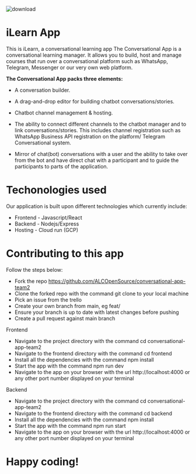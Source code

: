 
![download](https://user-images.githubusercontent.com/1963879/200801383-6774d48f-25fa-40aa-84fd-f48b58650c78.png)


# iLearn App #

This is iLearn, a conversational learning app
The Conversational App is a conversational learning manager. 
It allows you to build, host and manage courses that run over a conversational platform 
such as WhatsApp, Telegram, Messenger or our very own web platform. 

**The Conversational App packs three elements:**

- A conversation builder.
- A drag-and-drop editor for building chatbot conversations/stories.

- Chatbot channel management & hosting.

- The ability to connect different channels to the chatbot manager and to link conversations/stories.
  This includes channel registration such as WhatsApp Business API registration on the platform/ Telegram
  Conversational system.
  
- Mirror of chat(bot) conversations with a user and the ability to take over from the bot
  and have direct chat with a participant and to guide the participants to parts of the application.

# Techonologies used

Our application is built upon different technologies which currently include:

- Frontend - Javascript/React
- Backend - Nodejs/Express
- Hosting - Cloud run (GCP)

# Contributing to this app #

Follow the steps below:
- Fork the repo https://github.com/ALCOpenSource/conversational-app-team2
- Clone the forked repo with the command git clone to your local machine
- Pick an issue from the trello
- Create your own branch from main, eg feat/
- Ensure your branch is up to date with latest changes before pushing
- Create a pull request against main branch

Frontend
- Navigate to the project directory with the command cd conversational-app-team2
- Navigate to the frontend directory with the command cd frontend
- Install all the dependencies with the command npm install
- Start the app with the command npm run dev
- Navigate to the app on your browser with the url http://localhost:4000 or any other port number displayed on your terminal

Backend
- Navigate to the project directory with the command cd conversational-app-team2
- Navigate to the frontend directory with the command cd backend
- Install all the dependencies with the command npm install
- Start the app with the command npm run start
- Navigate to the app on your browser with the url http://localhost:4000 or any other port number displayed on your terminal

# Happy coding! #
